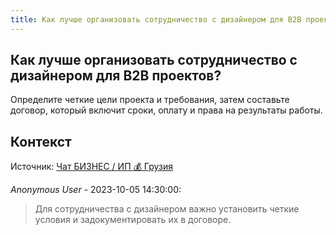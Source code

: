 ```yaml
---
title: Как лучше организовать сотрудничество с дизайнером для В2В проектов?
---
```


## Как лучше организовать сотрудничество с дизайнером для В2В проектов?

Определите четкие цели проекта и требования, затем составьте договор, который включит сроки, оплату и права на результаты работы.

## Контекст

Источник: [Чат БИЗНЕС / ИП 💰 Грузия](https://t.me/ip_ge)

_Anonymous User_ - 2023-10-05 14:30:00:

> Для сотрудничества с дизайнером важно установить четкие условия и задокументировать их в договоре.
